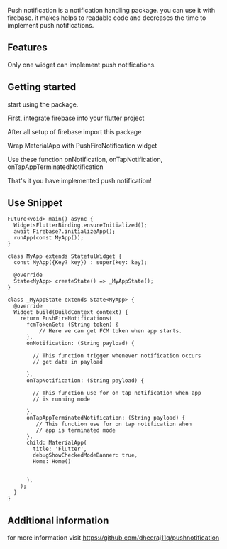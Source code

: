 <!-- 
This README describes the package. If you publish this package to pub.dev,
this README's contents appear on the landing page for your package.

For information about how to write a good package README, see the guide for
[writing package pages](https://dart.dev/guides/libraries/writing-package-pages). 

For general information about developing packages, see the Dart guide for
[creating packages](https://dart.dev/guides/libraries/create-library-packages)
and the Flutter guide for
[developing packages and plugins](https://flutter.dev/developing-packages). 
-->

Push notification is a notification handling package. you can use it with firebase. it makes helps to readable code and decreases the time to implement push notifications.

## Features

Only one widget can implement push notifications.

## Getting started


start using the package.

First, integrate firebase into your flutter project

After all setup of firebase import this package 

Wrap MaterialApp with PushFireNotification widget 

Use these function onNotification, onTapNotification, 
onTapAppTerminatedNotification

That's it you have implemented push notification!


## Use Snippet

```
Future<void> main() async {
  WidgetsFlutterBinding.ensureInitialized();
  await Firebase?.initializeApp();
  runApp(const MyApp());
}

class MyApp extends StatefulWidget {
  const MyApp({Key? key}) : super(key: key);

  @override
  State<MyApp> createState() => _MyAppState();
}

class _MyAppState extends State<MyApp> {
  @override
  Widget build(BuildContext context) {
    return PushFireNotifications(
      fcmTokenGet: (String token) {
          // Here we can get FCM token when app starts.
      },
      onNotification: (String payload) {

        // This function trigger whenever notification occurs
        // get data in payload
      
      },
      onTapNotification: (String payload) {

        // This function use for on tap notification when app
        // is running mode
        
      },
      onTapAppTerminatedNotification: (String payload) {
         // This function use for on tap notification when 
         // app is terminated mode
      },
      child: MaterialApp(
        title: 'Flutter',
        debugShowCheckedModeBanner: true,
        Home: Home()
       
      
      ),
    );
  }
}
```

## Additional information
for more information visit 
https://github.com/dheeraj11q/pushnotification


